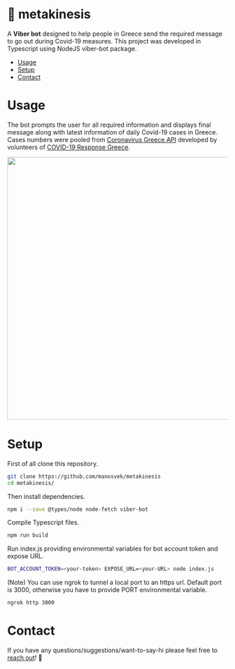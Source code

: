 # :robot: metakinesis


A **Viber bot** designed to help people in Greece send the required message to go out during Covid-19 measures. This project was developed in Typescript using NodeJS viber-bot package.

<!-- toc -->
* [Usage](#usage)
* [Setup](#setup)
* [Contact](#contact)
<!-- tocstop -->

# Usage
<!-- usage -->
The bot prompts the user for all required information and displays final message along with latest information of daily Covid-19 cases in Greece. Cases numbers were pooled from [Coronavirus Greece API](https://covid-19-greece.herokuapp.com) developed by volunteers of [COVID-19 Response Greece](https://www.covid19response.gr/index_en.html).

<img src="./media/viber-bot.gif" height="600">
<!-- usagestop -->


# Setup
<!-- setup -->

First of all clone this repository.
```sh
git clone https://github.com/manosvek/metakinesis
cd metakinesis/
```

Then install dependencies.
```sh
npm i --save @types/node node-fetch viber-bot
```

Compile Typescript files.
```sh
npm run build
```

Run index.js providing environmental variables for bot account token and expose URL.
```sh
BOT_ACCOUNT_TOKEN=<your-token> EXPOSE_URL=<your-URL> node index.js
```

(Note) You can use ngrok to tunnel a local port to an https url. Default port is 3000, otherwise you have to provide PORT environmental variable.
```sh
ngrok http 3000
```
<!-- setupstop -->


# Contact
<!-- contact -->
If you have any questions/suggestions/want-to-say-hi please feel free to [reach out](mailto:manosvek@gmail.com?subject=[GitHub]%20Metakinesis)! :call_me_hand:
<!-- contactstop -->
